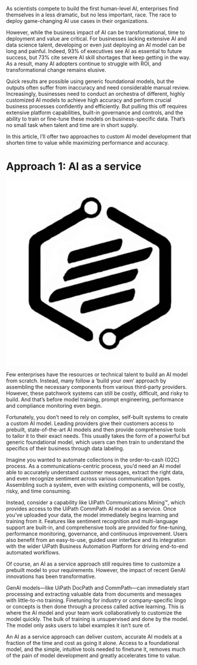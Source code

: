 As scientists compete to build the first human-level AI, enterprises find themselves in a less dramatic, but no less important, race. The race to deploy game-changing AI use cases in their organizations.

However, while the business impact of AI can be transformational, time to deployment and value are critical. For businesses lacking extensive AI and data science talent, developing or even just deploying an AI model can be long and painful. Indeed, 93% of executives see AI as essential to future success, but 73% cite severe AI skill shortages that keep getting in the way. As a result, many AI adopters continue to struggle with ROI, and transformational change remains elusive.

Quick results are possible using generic foundational models, but the outputs often suffer from inaccuracy and need considerable manual review. Increasingly, businesses need to conduct an orchestra of different, highly customized AI models to achieve high accuracy and perform crucial business processes confidently and efficiently. But pulling this off requires extensive platform capabilities, built-in governance and controls, and the ability to train or fine-tune these models on business-specific data. That’s no small task when talent and time are in short supply.

In this article, I’ll offer two approaches to custom AI model development that shorten time to value while maximizing performance and accuracy.

# Approach 1: AI as a service


![logo.jpg](/blogs/assets/20bf96dc-5a62-44cd-8d1a-d099ca789bf0.jpg)

Few enterprises have the resources or technical talent to build an AI model from scratch. Instead, many follow a ‘build your own’ approach by assembling the necessary components from various third-party providers. However, these patchwork systems can still be costly, difficult, and risky to build. And that’s before model training, prompt engineering, performance and compliance monitoring even begin.

Fortunately, you don’t need to rely on complex, self-built systems to create a custom AI model. Leading providers give their customers access to prebuilt, state-of-the-art AI models and then provide comprehensive tools to tailor it to their exact needs. This usually takes the form of a powerful but generic foundational model, which users can then train to understand the specifics of their business through data labeling.

Imagine you wanted to automate collections in the order-to-cash (O2C) process. As a communications-centric process, you’d need an AI model able to accurately understand customer messages, extract the right data, and even recognize sentiment across various communication types. Assembling such a system, even with existing components, will be costly, risky, and time consuming.

Instead, consider a capability like UiPath Communications Mining™, which provides access to the UiPath CommPath AI model as a service. Once you’ve uploaded your data, the model immediately begins learning and training from it. Features like sentiment recognition and multi-language support are built-in, and comprehensive tools are provided for fine-tuning, performance monitoring, governance, and continuous improvement. Users also benefit from an easy-to-use, guided user interface and its integration with the wider UiPath Business Automation Platform for driving end-to-end automated workflows.

Of course, an AI as a service approach still requires time to customize a prebuilt model to your requirements. However, the impact of recent GenAI innovations has been transformative.

GenAI models—like UiPath DocPath and CommPath—can immediately start processing and extracting valuable data from documents and messages with little-to-no training. Finetuning for industry or company-specific lingo or concepts is then done through a process called active learning. This is where the AI model and your team work collaboratively to customize the model quickly. The bulk of training is unsupervised and done by the model. The model only asks users to label examples it isn’t sure of.

An AI as a service approach can deliver custom, accurate AI models at a fraction of the time and cost as going it alone. Access to a foundational model, and the simple, intuitive tools needed to finetune it, removes much of the pain of model development and greatly accelerates time to value.
